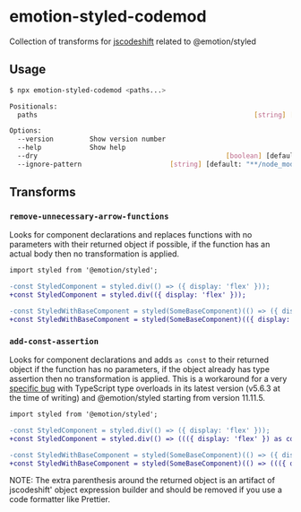 # emotion-styled-codemod
Collection of transforms for [jscodeshift](https://github.com/facebook/jscodeshift) related to @emotion/styled

## Usage

```bash
$ npx emotion-styled-codemod <paths...>

Positionals:
  paths                                                      [string] [required]

Options:
  --version         Show version number                                [boolean]
  --help            Show help                                          [boolean]
  --dry                                               [boolean] [default: false]
  --ignore-pattern                      [string] [default: "**/node_modules/**"]
```

## Transforms

### `remove-unnecessary-arrow-functions`

Looks for component declarations and replaces functions with no parameters with their returned object if possible, if the function has an actual body then no transformation is applied.

```diff
import styled from '@emotion/styled';

-const StyledComponent = styled.div(() => ({ display: 'flex' })); 
+const StyledComponent = styled.div(({ display: 'flex' })); 

-const StyledWithBaseComponent = styled(SomeBaseComponent)(() => ({ display: 'flex' })); 
+const StyledWithBaseComponent = styled(SomeBaseComponent)(({ display: 'flex' })); 

```

### `add-const-assertion`

Looks for component declarations and adds `as const` to their returned object if the function has no parameters, if the object already has type assertion then no transformation is applied. This is a workaround for a very [specific bug](https://github.com/emotion-js/emotion/issues/3174) with TypeScript type overloads in its latest version (v5.6.3 at the time of writing) and @emotion/styled starting from version 11.11.5.

```diff
import styled from '@emotion/styled';

-const StyledComponent = styled.div(() => ({ display: 'flex' })); 
+const StyledComponent = styled.div(() => ((({ display: 'flex' }) as const))); 

-const StyledWithBaseComponent = styled(SomeBaseComponent)(() => ({ display: 'flex' })); 
+const StyledWithBaseComponent = styled(SomeBaseComponent)(() => ((({ display: 'flex' }) as const))); 
```

NOTE: The extra parenthesis around the returned object is an artifact of jscodeshift' object expression builder and should be removed if you use a code formatter like Prettier.
